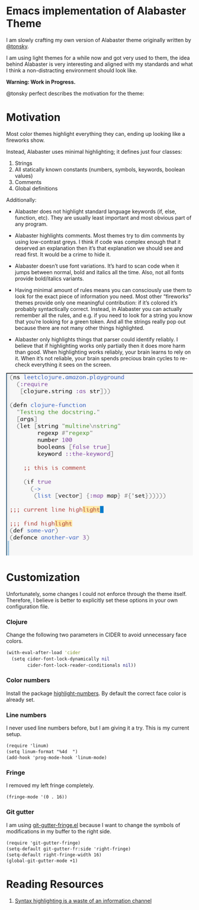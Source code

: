 # Emacs implementation of Alabaster Theme


I am slowly crafting my own version of Alabaster theme originally written by
[@tonsky](https://github.com/tonsky/vscode-theme-alabaster).

I am using light themes for a while now and got very used to them, the idea behind Alabaster is very
interesting and aligned with my standards and what I think a non-distracting environment should look
like.


**Warning: Work in Progress.**


@tonsky perfect describes the motivation for the theme:


# Motivation


Most color themes highlight everything they can, ending up looking like a fireworks show.

Instead, Alabaster uses minimal highlighting; it defines just four classes:

1. Strings
2. All statically known constants (numbers, symbols, keywords, boolean values)
3. Comments
4. Global definitions

Additionally:

- Alabaster does not highlight standard language keywords (if, else, function, etc). They are
  usually least important and most obvious part of any program.

- Alabaster highlights comments. Most themes try to dim comments by using low-contrast greys. I
  think if code was complex enough that it deserved an explanation then it’s that explanation we
  should see and read first. It would be a crime to hide it.

- Alabaster doesn’t use font variations. It’s hard to scan code when it jumps between normal, bold
  and italics all the time. Also, not all fonts provide bold/italics variants.

- Having minimal amount of rules means you can consciously use them to look for the exact piece of
  information you need. Most other “fireworks” themes provide only one meaningful contribution: if
  it’s colored it’s probably syntactically correct. Instead, in Alabaster you can actually remember
  all the rules, and e.g. if you need to look for a string you know that you’re looking for a green
  token. And all the strings really pop out because there are not many other things highlighted.

- Alabaster only highlights things that parser could identify reliably. I believe that if
  highlighting works only partially then it does more harm than good. When highlighting works
  reliably, your brain learns to rely on it. When it’s not reliable, your brain spends precious
  brain cycles to re-check everything it sees on the screen.

<p align="center">
  <img src="https://raw.githubusercontent.com/wandersoncferreira/alabaster-theme/master/screenshot.png">
</p>

# Customization

Unfortunately, some changes I could not enforce through the theme itself. Therefore, I believe is
better to explicitly set these options in your own configuration file.

### Clojure

Change the following two parameters in CIDER to avoid unnecessary face colors.

```clj
(with-eval-after-load 'cider
  (setq cider-font-lock-dynamically nil
        cider-font-lock-reader-conditionals nil))
```

### Color numbers

Install the package [highlight-numbers](https://github.com/Fanael/highlight-numbers). By default the
correct face color is already set.


### Line numbers

I never used line numbers before, but I am giving it a try. This is my current setup.

```elisp
(require 'linum)
(setq linum-format "%4d  ")
(add-hook 'prog-mode-hook 'linum-mode)
```

### Fringe

I removed my left fringe completely.

```elisp
(fringe-mode '(0 . 16))
```

### Git gutter

I am using [git-gutter-fringe.el](https://github.com/emacsorphanage/git-gutter-fringe) because I
want to change the symbols of modifications in my buffer to the right side.

```elisp
(require 'git-gutter-fringe)
(setq-default git-gutter-fr:side 'right-fringe)
(setq-default right-fringe-width 16)
(global-git-gutter-mode +1)
```


# Reading Resources

1. [Syntax highlighting is a waste of an information channel](https://buttondown.email/hillelwayne/archive/syntax-highlighting-is-a-waste-of-an-information/)
